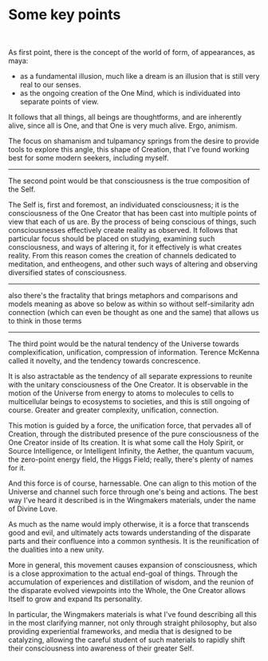 # Some key points

<br>

As first point, there is the concept of the world of form, of appearances, as maya:
- as a fundamental illusion, much like a dream is an illusion that is still very real to our senses.
- as the ongoing creation of the One Mind, which is individuated into separate points of view.

It follows that all things, all beings are thoughtforms, and are inherently alive, since all is One, and that One is very much alive. Ergo, animism.

The focus on shamanism and tulpamancy springs from the desire to provide tools to explore this angle, this shape of Creation, that I've found working best for some modern seekers, including myself. 

---

The second point would be that consciousness is the true composition of the Self.

The Self is, first and foremost, an individuated consciousness; it is the consciousness of the One Creator that has been cast into multiple points of view that each of us are. By the process of being conscious of things, such consciousnesses effectively create reality as observed.
It follows that particular focus should be placed on studying, examining such consciousness, and ways of altering it, for it effectively is what creates reality. From this reason comes the creation of channels dedicated to meditation, and entheogens, and other such ways of altering and observing diversified states of consciousness.

---

also there's the fractality that brings metaphors and comparisons and models meaning
as above so below
as within so without
self-similarity adn connection (which can even be thought as one and the same) that allows us to think in those terms

---

The third point would be the natural tendency of the Universe towards complexification, unification, compression of information. Terence McKenna called it novelty, and the tendency towards concrescence.

It is also astractable as the tendency of all separate expressions to reunite with the unitary consciousness of the One Creator. It is observable in the motion of the Universe from energy to atoms to molecules to cells to multicellular beings to ecosystems to societies, and this is still ongoing of course. Greater and greater complexity, unification, connection.

This motion is guided by a force, the unification force, that pervades all of Creation, through the distributed presence of the pure consciousness of the One Creator inside of Its creation. It is what some call the Holy Spirit, or Source Intelligence, or Intelligent Infinity, the Aether, the quantum vacuum, the zero-point energy field, the Higgs Field; really, there's plenty of names for it.

And this force is of course, harnessable. One can align to this motion of the Universe and channel such force through one's being and actions. The best way I've heard it described is in the Wingmakers materials, under the name of Divine Love.

As much as the name would imply otherwise, it is a force that transcends good and evil, and ultimately acts towards understanding of the disparate parts and their confluence into a common synthesis. It is the reunification of the dualities into a new unity.

More in general, this movement causes expansion of consciousness, which is a close approximation to the actual end-goal of things. Through the accumulation of experiences and distillation of wisdom, and the reunion of the disparate evolved viewpoints into the Whole, the One Creator allows Itself to grow and expand Its personality.

In particular, the Wingmakers materials is what I've found describing all this in the most clarifying manner, not only through straight philosophy, but also providing experiential frameworks, and media that is designed to be catalyzing, allowing the careful student of such materials to rapidly shift their consciousness into awareness of their greater Self.
